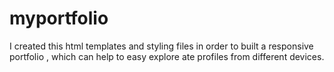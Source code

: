 # myportfolio
I created this html templates and styling files in order to built a responsive portfolio , which can help to easy explore ate profiles from different devices.
